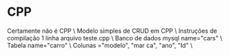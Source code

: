 # CPP
Certamente não é CPP \\
Modelo simples de CRUD em CPP \\
Instruções de compilação 1 linha arquivo teste.cpp \\
Banco de dados mysql name="cars" \\
Tabela name="carro"  \\
Colunas ="modelo", "mar ca", "ano", "Id" \\
